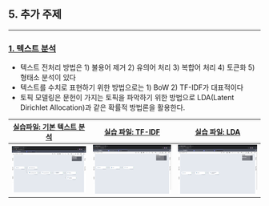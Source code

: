 ## 5. 추가 주제 
-----

### [1. 텍스트 분석](notes/텍스트%20분석.md)
- 텍스트 전처리 방법은 1) 불용어 제거 2) 유의어 처리 3) 복합어 처리 4) 토큰화 5) 형태소 분석이 있다
- 텍스트를 수치로 표현하기 위한 방법으로는 1) BoW 2) TF-IDF가 대표적이다
- 토픽 모델링은 문헌이 가지는 토픽을 파악하기 위한 방법으로 LDA(Latent Dirichlet Allocation)과 같은 확률적 방법론을 활용한다.

|[실습파일: 기본 텍스트 분석](기본%20텍스트%20분석.json)|[실습 파일: TF-IDF](TF-IDF.json)|[실습 파일: LDA](LDA.json)|
|-|-|-|
|<img width="" height="" src="./images/workflow_기본텍스트분석.png"/>|<img width="" height="" src="./images/workflow_tfidf.png"/>|<img width="" height="" src="./images/workflow_lda.png"/>|

